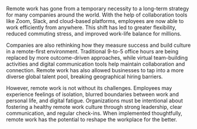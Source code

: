 Remote work has gone from a temporary necessity to a long-term strategy for many companies around the world. With the help of collaboration tools like Zoom, Slack, and cloud-based platforms, employees are now able to work efficiently from anywhere. This shift has led to greater flexibility, reduced commuting stress, and improved work-life balance for millions.

Companies are also rethinking how they measure success and build culture in a remote-first environment. Traditional 9-to-5 office hours are being replaced by more outcome-driven approaches, while virtual team-building activities and digital communication tools help maintain collaboration and connection. Remote work has also allowed businesses to tap into a more diverse global talent pool, breaking geographical hiring barriers.

However, remote work is not without its challenges. Employees may experience feelings of isolation, blurred boundaries between work and personal life, and digital fatigue. Organizations must be intentional about fostering a healthy remote work culture through strong leadership, clear communication, and regular check-ins. When implemented thoughtfully, remote work has the potential to reshape the workplace for the better.